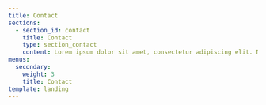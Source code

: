 ```yaml
---
title: Contact
sections:
  - section_id: contact
    title: Contact
    type: section_contact
    content: Lorem ipsum dolor sit amet, consectetur adipiscing elit. Nullam a metus quis lorem malesuada luctus. Cras lacinia, eros at dapibus molestie, risus tortor pretium ligula. 
menus:
  secondary:
    weight: 3
    title: Contact
template: landing
---
```


